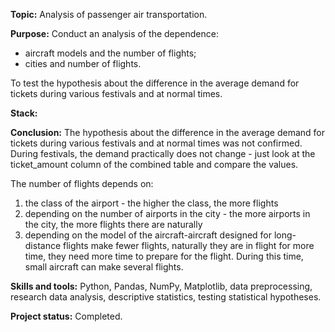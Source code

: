 __Topic:__ Analysis of passenger air transportation.

__Purpose:__ 
Conduct an analysis of the dependence: 
- aircraft models and the number of flights; 
- cities and number of flights.

To test the hypothesis about the difference in the average demand for tickets during various festivals and at normal times.

__Stack:__


__Conclusion:__ The hypothesis about the difference in the average demand for tickets during various festivals and at normal times was not confirmed. During festivals, the demand practically does not change - just look at the ticket_amount column of the combined table and compare the values.

The number of flights depends on:
1. the class of the airport - the higher the class, the more flights
2. depending on the number of airports in the city - the more airports in the city, the more flights there are naturally
3. depending on the model of the aircraft-aircraft designed for long-distance flights make fewer flights, naturally they are in flight for more time, they need more time to prepare for the flight. During this time, small aircraft can make several flights.

__Skills and tools:__ Python, Pandas, NumPy, Matplotlib, data preprocessing, research data analysis, descriptive statistics, testing statistical hypotheses.

__Project status:__ Completed.
